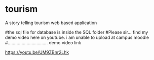 # tourism
A story telling tourism web based application

#the sql file for database is inside the SQL folder
#Please sir... find my demo video here on youtube. i am unable to upload at campus moodle
#................................
demo video link

https://youtu.be/UM9ZBnr2Lhk
